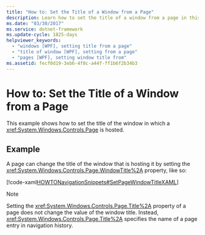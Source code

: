 ```yaml
---
title: "How to: Set the Title of a Window from a Page"
description: Learn how to set the title of a window from a page in this article, by means of an included code example in XAML.
ms.date: "03/30/2017"
ms.service: dotnet-framework
ms.update-cycle: 1825-days
helpviewer_keywords:
  - "windows [WPF], setting title from a page"
  - "title of window [WPF], setting from a page"
  - "pages [WPF], setting window title from"
ms.assetid: fecf0d19-3eb6-4f8c-a44f-ff1b6f2b34b3
---
```

# How to: Set the Title of a Window from a Page

This example shows how to set the title of the window in which a <xref:System.Windows.Controls.Page> is hosted.

## Example

A page can change the title of the window that is hosting it by setting the <xref:System.Windows.Controls.Page.WindowTitle%2A> property, like so:

[!code-xaml[HOWTONavigationSnippets#SetPageWindowTitleXAML](~/samples/snippets/csharp/VS_Snippets_Wpf/HOWTONavigationSnippets/CSharp/SetWindowTitlePage.xaml#setpagewindowtitlexaml)]

> [!NOTE]
> Setting the <xref:System.Windows.Controls.Page.Title%2A> property of a page does not change the value of the window title. Instead, <xref:System.Windows.Controls.Page.Title%2A> specifies the name of a page entry in navigation history.
